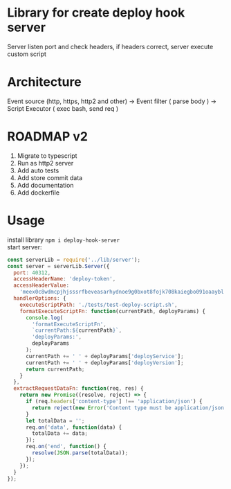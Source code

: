 # Library for create deploy hook server

Server listen port and check headers, if headers correct, server execute custom script

# Architecture

Event source (http, https, http2 and other) -> Event filter ( parse body ) -> Script Executor ( exec bash, send req )

# ROADMAP v2

1. Migrate to typescript
1. Run as http2 server
1. Add auto tests
1. Add store commit data
1. Add documentation
1. Add dockerfile

# Usage

install library `npm i deploy-hook-server`  
start server:

```javascript
const serverLib = require('../lib/server');
const server = serverLib.Server({
  port: 40312,
  accessHeaderName: 'deploy-token',
  accessHeaderValue:
    'meex0c8wdmcpjhjsssrfbeveasarhydnoe9g0bxot8fojk708kaiegbo091oaaybl',
  handlerOptions: {
    executeScriptPath: './tests/test-deploy-script.sh',
    formatExecuteScriptFn: function(currentPath, deployParams) {
      console.log(
        'formatExecuteScriptFn',
        `currentPath:${currentPath}`,
        'deployParams:',
        deployParams
      );
      currentPath += ' ' + deployParams['deployService'];
      currentPath += ' ' + deployParams['deployVersion'];
      return currentPath;
    }
  },
  extractRequestDataFn: function(req, res) {
    return new Promise((resolve, reject) => {
      if (req.headers['content-type'] !== 'application/json') {
        return reject(new Error('Content type must be application/json'));
      }
      let totalData = '';
      req.on('data', function(data) {
        totalData += data;
      });
      req.on('end', function() {
        resolve(JSON.parse(totalData));
      });
    });
  }
});
```
